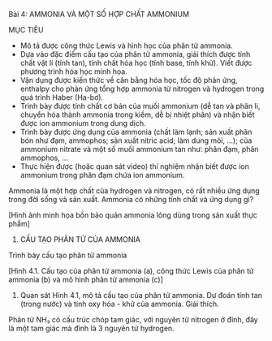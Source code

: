 Bài 4: AMMONIA VÀ MỘT SỐ HỢP CHẤT AMMONIUM

MỤC TIÊU
- Mô tả được công thức Lewis và hình học của phân tử ammonia.
- Dựa vào đặc điểm cấu tạo của phân tử ammonia, giải thích được tính chất vật lí (tính tan), tính chất hóa học (tính base, tính khử). Viết được phương trình hóa học minh họa.
- Vận dụng được kiến thức về cân bằng hóa học, tốc độ phản ứng, enthalpy cho phản ứng tổng hợp ammonia từ nitrogen và hydrogen trong quá trình Haber (Ha-bơ).
- Trình bày được tính chất cơ bản của muối ammonium (dễ tan và phân li, chuyển hóa thành ammonia trong kiềm, dễ bị nhiệt phân) và nhận biết được ion ammonium trong dung dịch.
- Trình bày được ứng dụng của ammonia (chất làm lạnh; sản xuất phân bón như đạm, ammophos; sản xuất nitric acid; làm dung môi, ...); của ammonium nitrate và một số muối ammonium tan như: phân đạm, phân ammophos, ...
- Thực hiện được (hoặc quan sát video) thí nghiệm nhận biết được ion ammonium trong phân đạm chứa ion ammonium.

Ammonia là một hợp chất của hydrogen và nitrogen, có rất nhiều ứng dụng trong đời sống và sản xuất. Ammonia có những tính chất và ứng dụng gì?

[Hình ảnh minh họa bồn bảo quản ammonia lỏng dùng trong sản xuất thực phẩm]

1. CẤU TẠO PHÂN TỬ CỦA AMMONIA

Trình bày cấu tạo phân tử ammonia

[Hình 4.1. Cấu tạo của phân tử ammonia (a), công thức Lewis của phân tử ammonia (b) và mô hình phân tử ammonia (c)]

1. Quan sát Hình 4.1, mô tả cấu tạo của phân tử ammonia. Dự đoán tính tan (trong nước) và tính oxy hóa - khử của ammonia. Giải thích.

Phân tử NH₃ có cấu trúc chóp tam giác, với nguyên tử nitrogen ở đỉnh, đây là một tam giác mà đỉnh là 3 nguyên tử hydrogen.